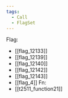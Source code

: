 ```yaml
---
tags:
  - Call
  - FlagSet
---
```

Flag:
- [[flag_12133]]
- [[flag_12139]]
- [[flag_12140]]
- [[flag_12142]]
- [[flag_12143]]
- [[flag_4]]
Fn:
- [[t2511_function21]]
